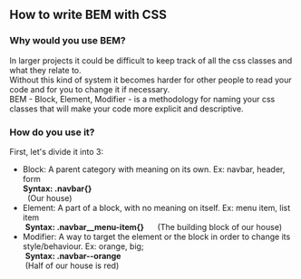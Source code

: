 ## How to write BEM with CSS
### Why would you use BEM?    
In larger projects it could be difficult to keep track of all the css classes and what they relate to.  
Without this kind of system it becomes harder for other people to read your code and for you to change it if necessary.    
BEM - Block, Element, Modifier - is a methodology for naming your css classes that will make your code more explicit and descriptive.  
### How do you use it?    
First, let's divide it into 3:    
* Block: A parent category with meaning on its own. Ex: navbar, header, form  
   __Syntax: .navbar{}__  
   (Our house)      
* Element: A part of a block, with no meaning on itself. Ex: menu item, list item  
  __Syntax: .navbar__menu-item{}__      
  (The building block of our house)      
* Modifier: A way to target the element or the block in order to change its style/behaviour. Ex: orange, big;        
  __Syntax: .navbar--orange__  
  (Half of our house is red)      
